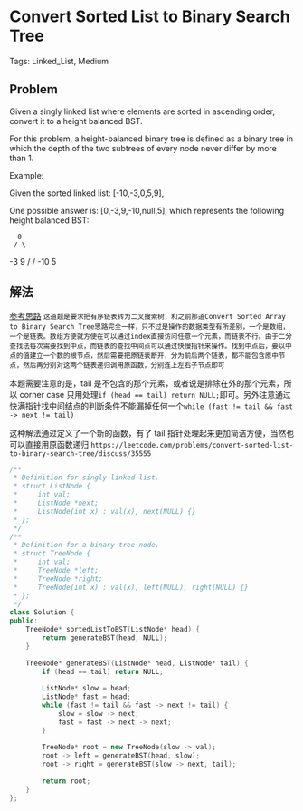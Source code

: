 # Convert Sorted List to Binary Search Tree

Tags: Linked_List, Medium

## Problem

Given a singly linked list where elements are sorted in ascending order, convert it to a height balanced BST.

For this problem, a height-balanced binary tree is defined as a binary tree in which the depth of the two subtrees of every node never differ by more than 1.

Example:

Given the sorted linked list: [-10,-3,0,5,9],

One possible answer is: [0,-3,9,-10,null,5], which represents the following height balanced BST:

      0
     / \
   -3   9
   /   /
 -10  5

## 解法

[参考思路](https://www.nowcoder.com/questionTerminal/86343165c18a4069ab0ab30c32b1afd0)
`这道题是要求把有序链表转为二叉搜索树，和之前那道Convert Sorted Array to Binary Search Tree思路完全一样，只不过是操作的数据类型有所差别，一个是数组，一个是链表。数组方便就方便在可以通过index直接访问任意一个元素，而链表不行。由于二分查找法每次需要找到中点，而链表的查找中间点可以通过快慢指针来操作。找到中点后，要以中点的值建立一个数的根节点，然后需要把原链表断开，分为前后两个链表，都不能包含原中节点，然后再分别对这两个链表递归调用原函数，分别连上左右子节点即可`

本题需要注意的是，tail 是不包含的那个元素，或者说是排除在外的那个元素，所以 corner case 只用处理`if (head == tail) return NULL;`即可。另外注意通过快满指针找中间结点的判断条件不能漏掉任何一个`while (fast != tail && fast -> next != tail)`

这种解法通过定义了一个新的函数，有了 tail 指针处理起来更加简洁方便，当然也可以直接用原函数递归 `https://leetcode.com/problems/convert-sorted-list-to-binary-search-tree/discuss/35555`

```cpp
/**
 * Definition for singly-linked list.
 * struct ListNode {
 *     int val;
 *     ListNode *next;
 *     ListNode(int x) : val(x), next(NULL) {}
 * };
 */
/**
 * Definition for a binary tree node.
 * struct TreeNode {
 *     int val;
 *     TreeNode *left;
 *     TreeNode *right;
 *     TreeNode(int x) : val(x), left(NULL), right(NULL) {}
 * };
 */
class Solution {
public:
    TreeNode* sortedListToBST(ListNode* head) {
        return generateBST(head, NULL);
    }
    
    TreeNode* generateBST(ListNode* head, ListNode* tail) {
        if (head == tail) return NULL;
        
        ListNode* slow = head;
        ListNode* fast = head;
        while (fast != tail && fast -> next != tail) {
            slow = slow -> next;
            fast = fast -> next -> next;
        }
        
        TreeNode* root = new TreeNode(slow -> val);
        root -> left = generateBST(head, slow);
        root -> right = generateBST(slow -> next, tail);
        
        return root;
    }
};
```